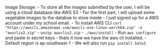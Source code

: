 Image Storage:
    - To store all the images submitted by the user, I will be using a cloud database like AWS S3
    - For the first part, i will upload some vegetable images to the databse to store inside
    - I just signed up for a AWS account under my school email. 
    - To install AWS CLI `curl "https://awscli.amazonaws.com/awscli-exe-linux-aarch64.zip" -o "awscliv2.zip"`
    - `unzip awscliv2.zip`
    - `./aws/install`
    - Run `aws configure` and paste in secret keys
    - thats it now we have the aws cli installed. 
    - Default region is ap-southeast-1
    - We will also run  `pip install boto3`
    
